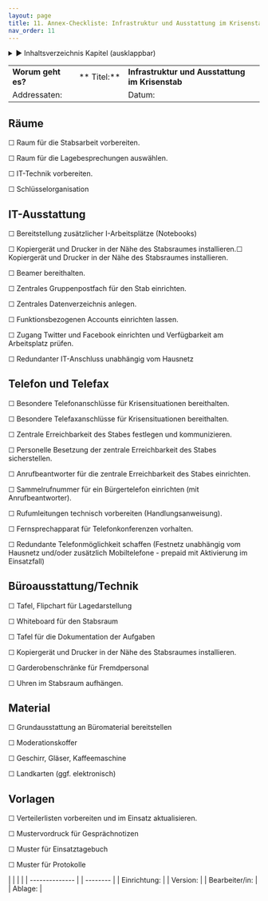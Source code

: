 ```yaml
---
layout: page
title: 11. Annex-Checkliste: Infrastruktur und Ausstattung im Krisenstab
nav_order: 11
---
```

 
<details markdown="block"> 
  <summary> 
      &#9658; Inhaltsverzeichnis Kapitel (ausklappbar) 
  </summary>
 
1. TOC
{:toc}
 </details>
 
   <p></p>
 
 
|                    |             |                                                 |
| ------------------ | ----------- | ----------------------------------------------- |
| **Worum geht es?** | ** Titel:** | **Infrastruktur und Ausstattung im Krisenstab** |
| Addressaten:       |             | Datum:                                          |

## Räume

☐ Raum für die Stabsarbeit vorbereiten.

☐ Raum für die Lagebesprechungen auswählen.

☐ IT-Technik vorbereiten.

☐ Schlüsselorganisation

## IT-Ausstattung

☐ Bereitstellung zusätzlicher I-Arbeitsplätze (Notebooks)

☐ Kopiergerät und Drucker in der Nähe des Stabsraumes installieren.☐
Kopiergerät und Drucker in der Nähe des Stabsraumes installieren.

☐ Beamer bereithalten.

☐ Zentrales Gruppenpostfach für den Stab einrichten.

☐ Zentrales Datenverzeichnis anlegen.

☐ Funktionsbezogenen Accounts einrichten lassen.

☐ Zugang Twitter und Facebook einrichten und Verfügbarkeit am
Arbeitsplatz prüfen.

☐ Redundanter IT-Anschluss unabhängig vom Hausnetz

## Telefon und Telefax

☐ Besondere Telefonanschlüsse für Krisensituationen bereithalten.

☐ Besondere Telefaxanschlüsse für Krisensituationen bereithalten.

☐ Zentrale Erreichbarkeit des Stabes festlegen und kommunizieren.

☐ Personelle Besetzung der zentrale Erreichbarkeit des Stabes
sicherstellen.

☐ Anrufbeantworter für die zentrale Erreichbarkeit des Stabes
einrichten.

☐ Sammelrufnummer für ein Bürgertelefon einrichten (mit
Anrufbeantworter).

☐ Rufumleitungen technisch vorbereiten (Handlungsanweisung).

☐ Fernsprechapparat für Telefonkonferenzen vorhalten.

☐ Redundante Telefonmöglichkeit schaffen (Festnetz unabhängig vom
Hausnetz und/oder zusätzlich Mobiltelefone - prepaid mit Aktivierung im
Einsatzfall)

## Büroausstattung/Technik

☐ Tafel, Flipchart für Lagedarstellung

☐ Whiteboard für den Stabsraum

☐ Tafel für die Dokumentation der Aufgaben

☐ Kopiergerät und Drucker in der Nähe des Stabsraumes installieren.

☐ Garderobenschränke für Fremdpersonal

☐ Uhren im Stabsraum aufhängen.

## Material

☐ Grundausstattung an Büromaterial bereitstellen

☐ Moderationskoffer

☐ Geschirr, Gläser, Kaffeemaschine

☐ Landkarten (ggf. elektronisch)

## Vorlagen

☐ Verteilerlisten vorbereiten und im Einsatz aktualisieren.

☐ Mustervordruck für Gesprächnotizen

☐ Muster für Einsatztagebuch

☐ Muster für Protokolle

|                |  |          |
| -------------- |  | -------- |
| Einrichtung:   |  | Version: |
| Bearbeiter/in: |  | Ablage:  |

<div class="section fnlist" data-role="doc-footnotes">

</div>
